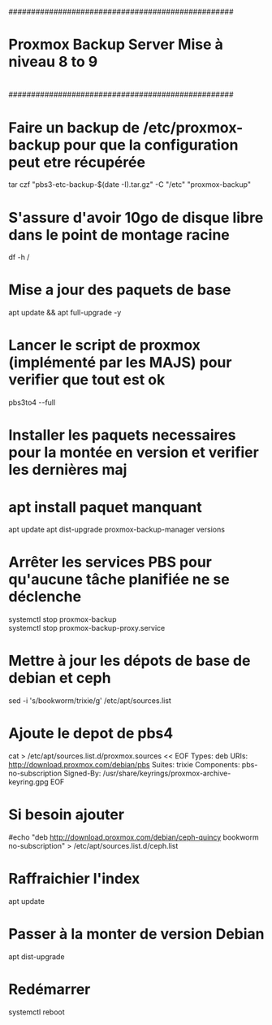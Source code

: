 ##################################################
#
# Proxmox Backup Server Mise à niveau 8 to 9
#
##################################################

# Faire un backup de /etc/proxmox-backup pour que la configuration peut etre récupérée
tar czf "pbs3-etc-backup-$(date -I).tar.gz" -C "/etc" "proxmox-backup"

# S'assure d'avoir 10go de disque libre dans le point de montage racine
df -h /

# Mise a jour des paquets de base

apt update && apt full-upgrade -y

# Lancer le script de proxmox (implémenté par les MAJS) pour verifier que tout est ok

pbs3to4 --full

# Installer les paquets necessaires pour la montée en version et verifier les dernières maj

# apt install paquet manquant
apt update
apt dist-upgrade
proxmox-backup-manager versions

# Arrêter les services PBS pour qu'aucune tâche planifiée ne se déclenche
systemctl stop proxmox-backup   
systemctl stop proxmox-backup-proxy.service 

# Mettre à jour les dépots de base de debian et ceph

sed -i 's/bookworm/trixie/g' /etc/apt/sources.list

# Ajoute le depot de pbs4

cat > /etc/apt/sources.list.d/proxmox.sources << EOF
Types: deb
URIs: http://download.proxmox.com/debian/pbs
Suites: trixie
Components: pbs-no-subscription
Signed-By: /usr/share/keyrings/proxmox-archive-keyring.gpg
EOF

# Si besoin ajouter

#echo "deb http://download.proxmox.com/debian/ceph-quincy bookworm no-subscription" > /etc/apt/sources.list.d/ceph.list

# Raffraichier l'index 

apt update

# Passer à la monter de version Debian

apt dist-upgrade

# Redémarrer
systemctl reboot